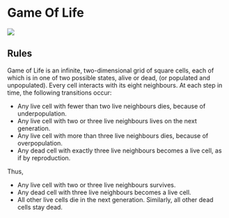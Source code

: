 # Game Of Life

![](save-new-pattern.gif)

## Rules
Game of Life is an infinite, two-dimensional grid of square cells, each of which is in one of two possible states, alive or dead, (or populated and unpopulated). Every cell interacts with its eight neighbours. At each step in time, the following transitions occur:
* Any live cell with fewer than two live neighbours dies, because of underpopulation.
* Any live cell with two or three live neighbours lives on the next generation.
* Any live cell with more than three live neighbours dies, because of overpopulation.
* Any dead cell with exactly three live neighbours becomes a live cell, as if by reproduction.

Thus,
* Any live cell with two or three live neighbours survives.
* Any dead cell with three live neighbours becomes a live cell.
* All other live cells die in the next generation. Similarly, all other dead cells stay dead.
